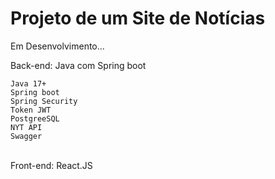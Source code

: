 <h1>Projeto de um Site de Notícias</h1>

Em Desenvolvimento...

Back-end: Java com Spring boot<br>
    
    Java 17+
    Spring boot
    Spring Security
    Token JWT
    PostgreeSQL
    NYT API
    Swagger
<br>
Front-end: React.JS

